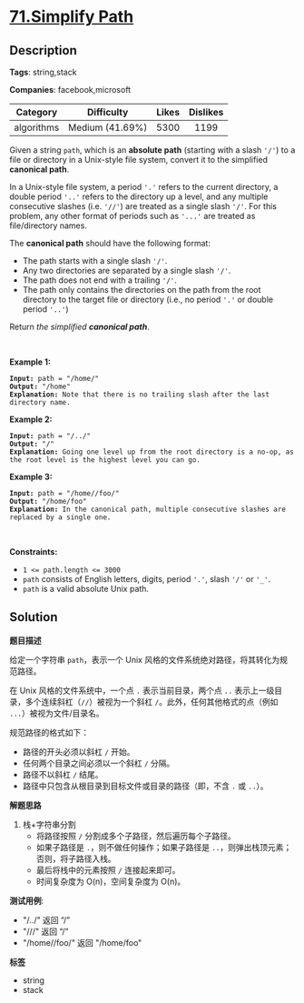 # [71.Simplify Path](https://leetcode.com/problems/simplify-path/description/)

## Description

**Tags**: string,stack

**Companies**: facebook,microsoft

|  Category  |   Difficulty    | Likes | Dislikes |
| :--------: | :-------------: | :---: | :------: |
| algorithms | Medium (41.69%) | 5300  |   1199   |

<p>Given a string <code>path</code>, which is an <strong>absolute path</strong> (starting with a slash <code>&#39;/&#39;</code>) to a file or directory in a Unix-style file system, convert it to the simplified <strong>canonical path</strong>.</p>
<p>In a Unix-style file system, a period <code>&#39;.&#39;</code> refers to the current directory, a double period <code>&#39;..&#39;</code> refers to the directory up a level, and any multiple consecutive slashes (i.e. <code>&#39;//&#39;</code>) are treated as a single slash <code>&#39;/&#39;</code>. For this problem, any other format of periods such as <code>&#39;...&#39;</code> are treated as file/directory names.</p>
<p>The <strong>canonical path</strong> should have the following format:</p>
<ul>
  <li>The path starts with a single slash <code>&#39;/&#39;</code>.</li>
  <li>Any two directories are separated by a single slash <code>&#39;/&#39;</code>.</li>
  <li>The path does not end with a trailing <code>&#39;/&#39;</code>.</li>
  <li>The path only contains the directories on the path from the root directory to the target file or directory (i.e., no period <code>&#39;.&#39;</code> or double period <code>&#39;..&#39;</code>)</li>
</ul>
<p>Return <em>the simplified <strong>canonical path</strong></em>.</p>
<p>&nbsp;</p>
<p><strong class="example">Example 1:</strong></p>
<pre><code><strong>Input:</strong> path = &quot;/home/&quot;
<strong>Output:</strong> &quot;/home&quot;
<strong>Explanation:</strong> Note that there is no trailing slash after the last directory name.</code></pre>
<p><strong class="example">Example 2:</strong></p>
<pre><code><strong>Input:</strong> path = &quot;/../&quot;
<strong>Output:</strong> &quot;/&quot;
<strong>Explanation:</strong> Going one level up from the root directory is a no-op, as the root level is the highest level you can go.</code></pre>
<p><strong class="example">Example 3:</strong></p>
<pre><code><strong>Input:</strong> path = &quot;/home//foo/&quot;
<strong>Output:</strong> &quot;/home/foo&quot;
<strong>Explanation:</strong> In the canonical path, multiple consecutive slashes are replaced by a single one.</code></pre>
<p>&nbsp;</p>
<p><strong>Constraints:</strong></p>
<ul>
  <li><code>1 &lt;= path.length &lt;= 3000</code></li>
  <li><code>path</code> consists of English letters, digits, period <code>&#39;.&#39;</code>, slash <code>&#39;/&#39;</code> or <code>&#39;_&#39;</code>.</li>
  <li><code>path</code> is a valid absolute Unix path.</li>
</ul>

## Solution

**题目描述**

给定一个字符串 `path`，表示一个 Unix 风格的文件系统绝对路径，将其转化为规范路径。

在 Unix 风格的文件系统中，一个点 `.` 表示当前目录，两个点 `..` 表示上一级目录，多个连续斜杠（`//`）被视为一个斜杠 `/`。此外，任何其他格式的点（例如 `...`）被视为文件/目录名。

规范路径的格式如下：

- 路径的开头必须以斜杠 `/` 开始。
- 任何两个目录之间必须以一个斜杠 `/` 分隔。
- 路径不以斜杠 `/` 结尾。
- 路径中只包含从根目录到目标文件或目录的路径（即，不含 `.` 或 `..`）。

**解题思路**

1. 栈+字符串分割
   - 将路径按照 `/` 分割成多个子路径，然后遍历每个子路径。
   - 如果子路径是 `.`，则不做任何操作；如果子路径是 `..`，则弹出栈顶元素；否则，将子路径入栈。
   - 最后将栈中的元素按照 `/` 连接起来即可。
   - 时间复杂度为 O(n)，空间复杂度为 O(n)。

**测试用例**:

- "/../" 返回 “/”
- "///" 返回 “/”
- "/home//foo/" 返回 "/home/foo"

**标签**

- string
- stack
